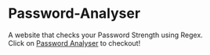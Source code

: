 # Password-Analyser
A website that checks your Password Strength using Regex.
<br>
Click on [Password Analyser](https://varunmaharana.github.io/password-analyser) to checkout!
